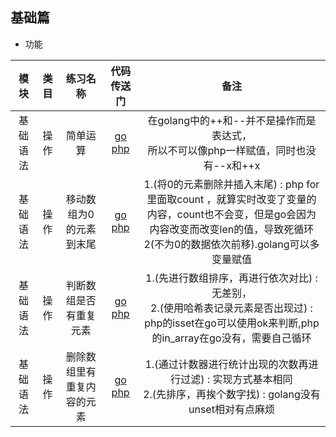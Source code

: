 ## 基础篇

* 功能

|             模块                    |  类目                   |                 练习名称   |    代码传送门   |   备注   |
| :------: | :-----------: | :---------------------: | :------: | :------: |
|     基础语法  |  操作  |   简单运算   |  [go](https://github.com/hanbinglove/golang/blob/main/basic/operation/i.go)  [php](https://github.com/hanbinglove/golang/blob/main/basic/operation/i.php) | 在golang中的++和--并不是操作而是表达式，<br>所以不可以像php一样赋值，同时也没有--x和++x     |
|     基础语法  |  操作  |   移动数组为0的元素到末尾   |  [go](https://github.com/hanbinglove/golang/blob/main/basic/moveZeroes/main.go)  [php](https://github.com/hanbinglove/golang/blob/main/basic/moveZeroes/main.php) | 1.(将0的元素删除并插入末尾) : php for里面取count ，就算实时改变了变量的内容，count也不会变，但是go会因为内容改变而改变len的值，导致死循环<br>2(不为0的数据依次前移).golang可以多变量赋值    |
|     基础语法  |  操作  |   判断数组是否有重复元素   |  [go](https://github.com/hanbinglove/golang/blob/main/basic/checkRepeat/main.go)  [php](https://github.com/hanbinglove/golang/blob/main/basic/checkRepeat/main.php) | 1.(先进行数组排序，再进行依次对比) : 无差别，<br>2.(使用哈希表记录元素是否出现过) : php的isset在go可以使用ok来判断,php的in_array在go没有，需要自己循环    |
|     基础语法  |  操作  |   删除数组里有重复内容的元素   |  [go](https://github.com/hanbinglove/golang/blob/main/basic/showOne/main.go)  [php](https://github.com/hanbinglove/golang/blob/main/basic/showOne/main.php) | 1.(通过计数器进行统计出现的次数再进行过滤) : 实现方式基本相同<br>2.(先排序，再挨个数字找) :  golang没有unset相对有点麻烦   |